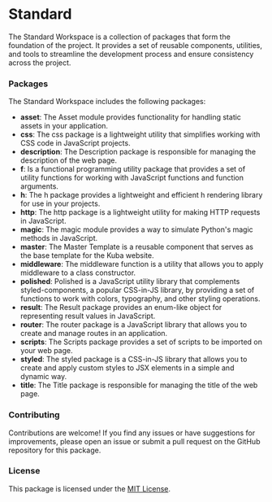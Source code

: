 # Standard

The Standard Workspace is a collection of packages that form the foundation of the project. It provides a set of reusable components, utilities, and tools to streamline the development process and ensure consistency across the project.

### Packages

The Standard Workspace includes the following packages:

- **asset**: The Asset module provides functionality for handling static assets in your application.
- **css**: The css package is a lightweight utility that simplifies working with CSS code in JavaScript projects.
- **description**: The Description package is responsible for managing the description of the web page.
- **f**: Is a functional programming utility package that provides a set of utility functions for working with JavaScript functions and function arguments.
- **h**: The h package provides a lightweight and efficient h rendering library for use in your projects.
- **http**: The http package is a lightweight utility for making HTTP requests in JavaScript.
- **magic**: The magic module provides a way to simulate Python's magic methods in JavaScript.
- **master**: The Master Template is a reusable component that serves as the base template for the Kuba website.
- **middleware**: The middleware function is a utility that allows you to apply middleware to a class constructor.
- **polished**: Polished is a JavaScript utility library that complements styled-components, a popular CSS-in-JS library, by providing a set of functions to work with colors, typography, and other styling operations.
- **result**: The Result package provides an enum-like object for representing result values in JavaScript.
- **router**: The router package is a JavaScript library that allows you to create and manage routes in an application.
- **scripts**: The Scripts package provides a set of scripts to be imported on your web page.
- **styled**: The styled package is a CSS-in-JS library that allows you to create and apply custom styles to JSX elements in a simple and dynamic way.
- **title**: The Title package is responsible for managing the title of the web page.

### Contributing

Contributions are welcome! If you find any issues or have suggestions for improvements, please open an issue or submit a pull request on the GitHub repository for this package.

### License

This package is licensed under the [MIT License](https://opensource.org/licenses/MIT).
